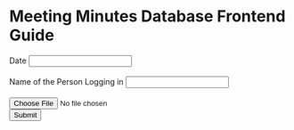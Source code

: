# Meeting Minutes Database Frontend Guide

 <form action="/action_page.php">
        <label for="date">Date</label>
        <input type="text" id="date" />
        <br>
        <br>
        <label for="person_who_logged">Name of the Person Logging in</label>
        <input type="person_who_logged" id="person_who_logged" />
        <br>   
        <br>    
        <input type="file" id="myFile" name="filename">
        <br>
        <input type="submit">

</form>